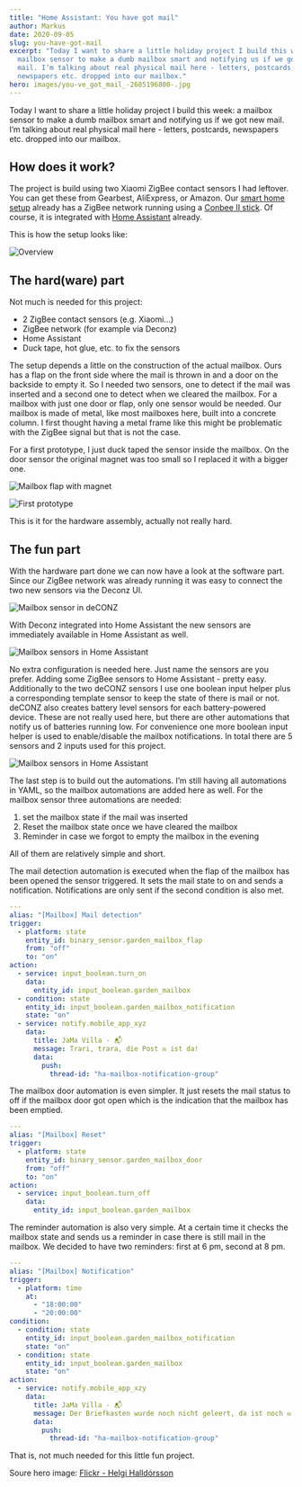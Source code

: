 ```yaml
---
title: "Home Assistant: You have got mail"
author: Markus
date: 2020-09-05
slug: you-have-got-mail
excerpt: "Today I want to share a little holiday project I build this week: a
  mailbox sensor to make a dumb mailbox smart and notifying us if we got new
  mail. I’m talking about real physical mail here - letters, postcards,
  newspapers etc. dropped into our mailbox."
hero: images/you-ve_got_mail_-2685196800-.jpg
---
```

Today I want to share a little holiday project I build this week: a mailbox sensor to make a dumb mailbox smart and notifying us if we got new mail. I’m talking about real physical mail here - letters, postcards, newspapers etc. dropped into our mailbox.

## How does it work?

The project is build using two Xiaomi ZigBee contact sensors I had leftover. You can get these from Gearbest, AliExpress, or Amazon. Our [smart home setup](/jama-villa) already has a ZigBee network running using a [Conbee II stick](https://phoscon.de/en/conbee2). Of course, it is integrated with [Home Assistant](https://www.home-assistant.io) already.

This is how the setup looks like:

![Overview](../images/mailbox-sensor-diagram.png)

## The hard(ware) part

Not much is needed for this project:

* 2 ZigBee contact sensors (e.g. Xiaomi...)
* ZigBee network (for example via Deconz)
* Home Assistant
* Duck tape, hot glue, etc. to fix the sensors 

The setup depends a little on the construction of the actual mailbox. Ours has a flap on the front side where the mail is thrown in and a door on the backside to empty it. So I needed two sensors, one to detect if the mail was inserted and a second one to detect when we cleared the mailbox. For a mailbox with just one door or flap, only one sensor would be needed. Our mailbox is made of metal, like most mailboxes here, built into a concrete column. I first thought having a metal frame like this might be problematic with the ZigBee signal but that is not the case.

For a first prototype, I just duck taped the sensor inside the mailbox. On the door sensor the original magnet was too small so I replaced it with a bigger one.

![Mailbox flap with magnet](../images/img_0758.jpg)

![First prototype](../images/img_0755.jpg)

This is it for the hardware assembly, actually not really hard.

## The fun part

With the hardware part done we can now have a look at the software part. Since our ZigBee network was already running it was easy to connect the two new sensors via the Deconz UI.

![Mailbox sensor in deCONZ](../images/deconz-sensor.jpg)

With Deconz integrated into Home Assistant the new sensors are immediately available in Home Assistant as well.

![Mailbox sensors in Home Assistant](../images/mailbox-deconz.jpg)

No extra configuration is needed here. Just name the sensors are you prefer. Adding some ZigBee sensors to Home Assistant - pretty easy. Additionally to the two deCONZ sensors I use one boolean input helper plus a corresponding template sensor to keep the state of there is mail or not. deCONZ also creates battery level sensors for each battery-powered device. These are not really used here, but there are other automations that notify us of batteries running low. For convenience one more boolean input helper is used to enable/disable the mailbox notifications. In total there are 5 sensors and 2 inputs used for this project.

![Mailbox sensors in Home Assistant](..images/mailbox-sensors.jpg)

The last step is to build out the automations. I’m still having all automations in YAML, so the mailbox automations are added here as well. For the mailbox sensor three automations are needed:

1. set the mailbox state if the mail was inserted
2. Reset the mailbox state once we have cleared the mailbox
3. Reminder in case we forgot to empty the mailbox in the evening

All of them are relatively simple and short.

The mail detection automation is executed when the flap of the mailbox has been opened the sensor triggered. It sets the mail state to on and sends a notification. Notifications are only sent if the second condition is also met.

```yaml
---
alias: "[Mailbox] Mail detection"
trigger:
  - platform: state
    entity_id: binary_sensor.garden_mailbox_flap
    from: "off"
    to: "on"
action:
  - service: input_boolean.turn_on
    data:
      entity_id: input_boolean.garden_mailbox
  - condition: state
    entity_id: input_boolean.garden_mailbox_notification
    state: "on"
  - service: notify.mobile_app_xyz
    data:
      title: JaMa Villa - 📬
      message: Trari, trara, die Post ✉️ ist da!
      data:
        push:
          thread-id: "ha-mailbox-notification-group"
```

The mailbox door automation is even simpler. It just resets the mail status to off if the mailbox door got open which is the indication that the mailbox has been emptied.

```yaml
---
alias: "[Mailbox] Reset"
trigger:
  - platform: state
    entity_id: binary_sensor.garden_mailbox_door
    from: "off"
    to: "on"
action:
  - service: input_boolean.turn_off
    data:
      entity_id: input_boolean.garden_mailbox
```

The reminder automation is also very simple. At a certain time it checks the mailbox state and sends us a reminder in case there is still mail in the mailbox. We decided to have two reminders: first at 6 pm, second at 8 pm.

```yaml
---
alias: "[Mailbox] Notification"
trigger:
  - platform: time
    at:
      - "18:00:00"
      - "20:00:00"
condition:
  - condition: state
    entity_id: input_boolean.garden_mailbox_notification
    state: "on"
  - condition: state
    entity_id: input_boolean.garden_mailbox
    state: "on"
action:
  - service: notify.mobile_app_xzy
    data:
      title: JaMa Villa - 📬
      message: Der Briefkasten wurde noch nicht geleert, da ist noch ✉️ drin.
      data:
        push:
          thread-id: "ha-mailbox-notification-group"
```

<github url="https://github.com/mhaack/home-assistant-config" title="Source code on GitHub"/>

That is, not much needed for this little fun project.

Soure hero image: [Flickr - Helgi Halldórsson](https://www.flickr.com/photos/8058853@N06/2685196800)